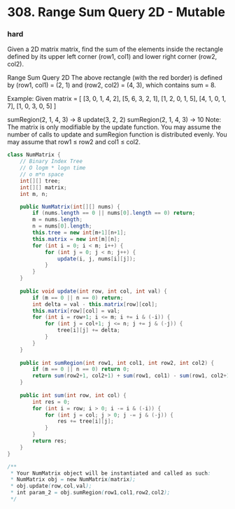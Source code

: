 # 308. Range Sum Query 2D - Mutable
### hard
Given a 2D matrix matrix, find the sum of the elements inside the rectangle defined by its upper left corner (row1, col1) and lower right corner (row2, col2).

Range Sum Query 2D
The above rectangle (with the red border) is defined by (row1, col1) = (2, 1) and (row2, col2) = (4, 3), which contains sum = 8.

Example:
Given matrix = [
  [3, 0, 1, 4, 2],
  [5, 6, 3, 2, 1],
  [1, 2, 0, 1, 5],
  [4, 1, 0, 1, 7],
  [1, 0, 3, 0, 5]
]

sumRegion(2, 1, 4, 3) -> 8
update(3, 2, 2)
sumRegion(2, 1, 4, 3) -> 10
Note:
The matrix is only modifiable by the update function.
You may assume the number of calls to update and sumRegion function is distributed evenly.
You may assume that row1 ≤ row2 and col1 ≤ col2.


```Java
class NumMatrix {
    // Binary Index Tree
    // O logm * logn time
    // o m*n space
    int[][] tree;
    int[][] matrix;
    int m, n;

    public NumMatrix(int[][] nums) {
        if (nums.length == 0 || nums[0].length == 0) return;
        m = nums.length;
        n = nums[0].length;
        this.tree = new int[m+1][n+1];
        this.matrix = new int[m][n];
        for (int i = 0; i < m; i++) {
            for (int j = 0; j < n; j++) {
                update(i, j, nums[i][j]);
            }
        }
    }
    
    public void update(int row, int col, int val) {
        if (m == 0 || n == 0) return;
        int delta = val - this.matrix[row][col];
        this.matrix[row][col] = val;
        for (int i = row+1; i <= m; i += i & (-i)) {
            for (int j = col+1; j <= n; j += j & (-j)) {
                tree[i][j] += delta;
            }
        }
    }
    
    public int sumRegion(int row1, int col1, int row2, int col2) {
        if (m == 0 || n == 0) return 0;
        return sum(row2+1, col2+1) + sum(row1, col1) - sum(row1, col2+1) - sum(row2+1, col1);
    }
    
    public int sum(int row, int col) {
        int res = 0;
        for (int i = row; i > 0; i -= i & (-i)) {
            for (int j = col; j > 0; j -= j & (-j)) {
                res += tree[i][j];
            }
        }
        return res;
    }
}

/**
 * Your NumMatrix object will be instantiated and called as such:
 * NumMatrix obj = new NumMatrix(matrix);
 * obj.update(row,col,val);
 * int param_2 = obj.sumRegion(row1,col1,row2,col2);
 */
```